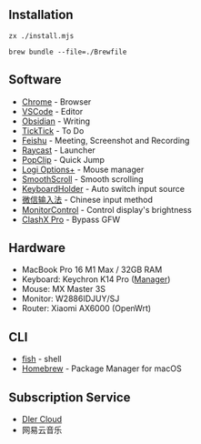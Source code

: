 ## Installation

```shell
zx ./install.mjs
```

```shell
brew bundle --file=./Brewfile
```

## Software

- [Chrome](Chrome/Chrome.md) - Browser
- [VSCode](https://code.visualstudio.com/) - Editor
- [Obsidian](https://obsidian.md/) - Writing
- [TickTick](https://ticktick.com/) - To Do
- [Feishu](https://www.feishu.cn/) - Meeting, Screenshot and Recording
- [Raycast](https://raycast.com) - Launcher
- [PopClip](https://pilotmoon.com/popclip/) - Quick Jump
- [Logi Options+](https://www.logitech.com/en-us/software/logi-options-plus.html) - Mouse manager
- [SmoothScroll](https://www.smoothscroll.net/mac/) - Smooth scrolling
- [KeyboardHolder](https://github.com/leaves615/KeyboardHolder) - Auto switch input source
- [微信输入法](https://z.weixin.qq.com/) - Chinese input method
- [MonitorControl](https://github.com/MonitorControl/MonitorControl) - Control display's brightness
- [ClashX Pro](https://install.appcenter.ms/users/clashx/apps/clashx-pro/distribution_groups/public) - Bypass GFW

## Hardware

- MacBook Pro 16 M1 Max / 32GB RAM
- Keyboard: Keychron K14 Pro ([Manager](https://usevia.app/#/))
- Mouse: MX Master 3S
- Monitor: W2886IDJUY/SJ
- Router: Xiaomi AX6000 (OpenWrt)

## CLI

- [fish](https://fishshell.com/) - shell
- [Homebrew](https://brew.sh/) - Package Manager for macOS

## Subscription Service

- [Dler Cloud](https://dlercloud.com/)
- 网易云音乐

